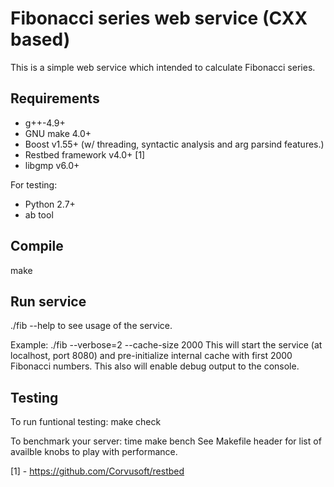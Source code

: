 Fibonacci series web service (CXX based)
===================

This is a simple web service which intended
to calculate Fibonacci series.

Requirements
---

* g++-4.9+
* GNU make 4.0+
* Boost v1.55+ (w/ threading, syntactic analysis and
		   arg parsind features.)
* Restbed framework v4.0+ [1]
* libgmp v6.0+

For testing:
* Python 2.7+
* ab tool

Compile
--
  make

Run service
---
  ./fib --help to see usage of the service.

Example:
  ./fib --verbose=2 --cache-size 2000
This will start the service (at localhost, port 8080)
and pre-initialize internal cache with first
2000 Fibonacci numbers. This also will enable debug
output to the console.

Testing
---

To run funtional testing:
  make check

To benchmark your server:
  time make bench
See Makefile header for list of availble knobs to
play with performance.

[1] - https://github.com/Corvusoft/restbed

